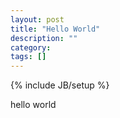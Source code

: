 ```yaml
---
layout: post
title: "Hello World"
description: ""
category: 
tags: []
---
```

{% include JB/setup %}

hello world
